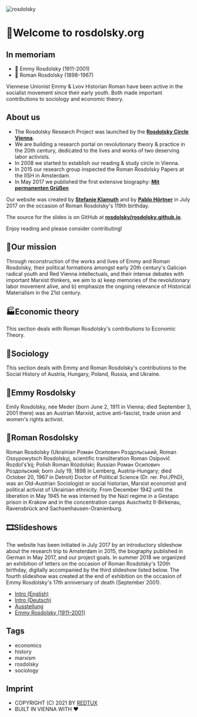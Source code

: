 ![rosdolsky](https://socialify.git.ci/rosdolsky/rosdolsky/image?description=1&descriptionEditable=In%20memoriam%20Emmy%20%26%20Roman%20Rosdolsky&font=Bitter&logo=https%3A%2F%2Favatars.githubusercontent.com%2Fu%2F48161788%3Fs%3D200%26v%3D4&pattern=Diagonal%20Stripes&theme=Light)

# 👋Welcome to rosdolsky.org

## In memoriam

- 👩 Emmy Rosdolsky (1911-2001)
- 👦 Roman Rosdolsky (1898-1967)

Viennese Unionist Emmy & Lvov Historian Roman have been
active in the socialist movement since their early youth.
Both made important contributions to sociology and economic theory.

## About us

- The Rosdolsky Research Project was launched by the **[Rosdolsky Circle Vienna](https://rosdolsky.org)**.
- We are building a research portal on revolutionary theory & practice in the 20th century, dedicated to the lives and works of two deserving labor activists.
- In 2008 we started to establish our reading & study circle in Vienna.
- In 2015 our research group inspected the Roman Rosdolsky Papers at the IISH in Amsterdam.
- In May 2017 we published the first extensive biography: **[Mit permanenten Grüßen](http://www.mandelbaum.at/buch.php?id=751)**

Our website was created by **[Stefanie Klamuth](https://github.com/kaputtzig)**
and by **[Pablo Hörtner](https://github.com/redtux)** in July 2017
on the occasion of Roman Rosdolsky's 119th birthday.

The source for the slides is on GitHub at
**[rosdolsky/rosdolsky.github.io](https://github.com/rosdolsky/rosdolsky.github.io)**.

Enjoy reading and please consider contributing!

## 🚀Our mission

Through reconstruction of the works and lives of Emmy and Roman Rosdolsky,
their political formations amongst early 20th century's Galician radical youth
and Red Vienna intellectuals, and their intense debates with important Marxist
thinkers, we aim to a) keep memories of the revolutionary labor movement alive,
and b) emphasize the ongoing relevance of Historical Materialism in the 21st century.

## 🏭Economic theory

This section deals with Roman Rosdolsky's contributions to Economic Theory.

## 📜Sociology

This section deals with Emmy and Roman Rosdolsky's contributions to
the Social History of Austria, Hungary, Poland, Russia, and Ukraine.

## 👩Emmy Rosdolsky

Emily Rosdolsky, née Meder (born June 2, 1911 in Vienna; died September 3, 2001 there)
was an Austrian Marxist, active anti-fascist, trade union and women's rights activist.

## 👦Roman Rosdolsky

Roman Rosdolsky (Ukrainian Роман Осипович Роздольський, Roman Ossypowytsch Rosdolskyj,
scientific transliteration Roman Osipovič Rozdolʹsʹkij; Polish Roman Rózdolski;
Russian Роман Осипович Роздольский; born July 19, 1898 in Lemberg, Austria-Hungary;
died October 20, 1967 in Detroit) Doctor of Political Science (Dr. rer. Pol./PhD),
was an Old-Austrian Sociologist or social historian, Marxist economist and political
activist of Ukrainian ethnicity. From December 1942 until the liberation in May 1945 he
was interned by the Nazi regime in a Gestapo prison in Krakow and in the concentration
camps Auschwitz II-Birkenau, Ravensbrück and Sachsenhausen-Oranienburg.

## 🎞️Slideshows

The website has been initiated in July 2017 by an introductory slideshow about
the research trip to Amsterdam in 2015, the biography published in German in
May 2017, and our project goals. In summer 2018 we organized an exhibition of
letters on the occasion of Roman Rosdolsky's 120th birthday, digitally accompanied
by the third slideshow listed below. The fourth slideshow was created at the end of
exhibition on the occasion of Emmy Rosdolsky's 17th anniversary of death (September 2001).

- [Intro (English)](https://rosdolsky.org/intro/en/)
- [Intro (Deutsch)](https://rosdolsky.org/intro/de/)
- [Ausstellung](https://rosdolsky.org/expo/de/)
- [Emmy Rosdolsky (1911–2001)](https://rosdolsky.org/emmy/de/)

## Tags

- economics
- history
- marxism
- rosdolsky
- sociology

## Imprint

- COPYRIGHT (C) 2021 BY <a href="https://github.com/redtux">REDTUX</a>
- BUILT IN VIENNA WITH ❤️
